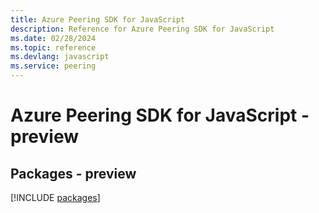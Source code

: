 ```yaml
---
title: Azure Peering SDK for JavaScript
description: Reference for Azure Peering SDK for JavaScript
ms.date: 02/28/2024
ms.topic: reference
ms.devlang: javascript
ms.service: peering
---
```

# Azure Peering SDK for JavaScript - preview
## Packages - preview
[!INCLUDE [packages](peering-index.md)]